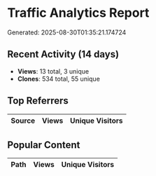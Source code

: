 # Traffic Analytics Report

Generated: 2025-08-30T01:35:21.174724

## Recent Activity (14 days)

- **Views**: 13 total, 3 unique
- **Clones**: 534 total, 55 unique

## Top Referrers

| Source | Views | Unique Visitors |
|--------|-------|-----------------|

## Popular Content

| Path | Views | Unique Visitors |
|------|-------|------------------|
